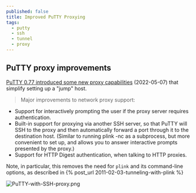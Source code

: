 ```yaml
---
published: false
title: Improved PuTTY Proxying
tags:
  - putty
  - ssh
  - tunnel
  - proxy
---
```

## PuTTY proxy improvements

[PuTTY 0.77 introduced some new proxy capabilities](https://www.chiark.greenend.org.uk/~sgtatham/putty/changes.html) (2022-05-07) that simplify setting up a "jump" host. 

> Major improvements to network proxy support:
- Support for interactively prompting the user if the proxy server requires authentication.
- Built-in support for proxying via another SSH server, so that PuTTY will SSH to the proxy and then automatically forward a port through it to the destination host. (Similar to running plink -nc as a subprocess, but more convenient to set up, and allows you to answer interactive prompts presented by the proxy.)
- Support for HTTP Digest authentication, when talking to HTTP proxies.

Note, in particular, this removes the need for `plink` and its command-line options, as described in {% post_url 2011-02-03-tunneling-with-plink %}

![PuTTY-with-SSH-proxy.png]({{site.baseurl}}/assets/PuTTY-with-SSH-proxy.png)
